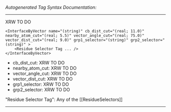 _Autogenerated Tag Syntax Documentation:_

---
XRW TO DO

```
<InterfaceByVector name="(string)" cb_dist_cut="(real; 11.0)" nearby_atom_cut="(real; 5.5)" vector_angle_cut="(real; 75.0)" vector_dist_cut="(real; 9.0)" grp1_selector="(string)" grp2_selector="(string)" >
    <Residue Selector Tag ... />
</InterfaceByVector>
```

-   cb_dist_cut: XRW TO DO
-   nearby_atom_cut: XRW TO DO
-   vector_angle_cut: XRW TO DO
-   vector_dist_cut: XRW TO DO
-   grp1_selector: XRW TO DO
-   grp2_selector: XRW TO DO


"Residue Selector Tag": Any of the [[ResidueSelectors]]

---
